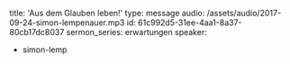 title: 'Aus dem Glauben leben!'
type: message
audio: /assets/audio/2017-09-24-simon-lempenauer.mp3
id: 61c992d5-31ee-4aa1-8a37-80cb17dc8037
sermon_series: erwartungen
speaker:
  - simon-lemp

